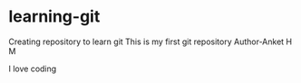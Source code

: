 # learning-git
Creating repository to learn git
This is my first git repository
Author-Anket H M

I love coding
